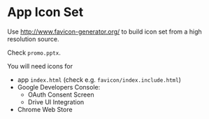 # App Icon Set

Use http://www.favicon-generator.org/
to build icon set from a high resolution source.

Check `promo.pptx`.

You will need icons for
 * app `index.html` (check e.g. `favicon/index.include.html`)
 * Google Developers Console:
   - OAuth Consent Screen
   - Drive UI Integration
 * Chrome Web Store